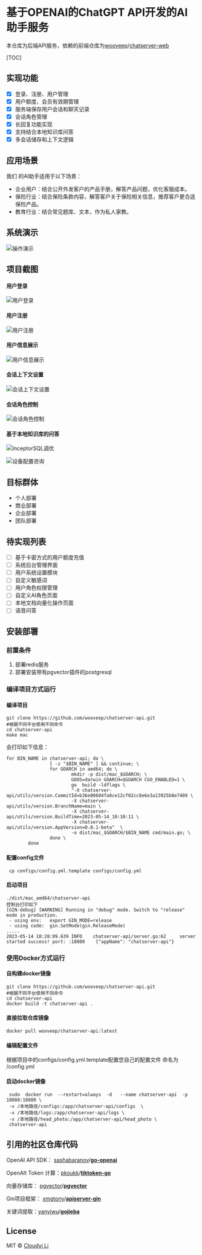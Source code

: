 <!--
 * @Author: cloudyi.li
 * @Date: 2023-05-10 09:15:49
 * @LastEditTime: 2023-05-11 19:22:04
 * @LastEditors: cloudyi.li
 * @FilePath: /chatserver-api/README.md
-->


# 基于OPENAI的ChatGPT API开发的AI助手服务

本仓库为后端API服务，依赖的前端仓库为[wooveep](https://github.com/wooveep)/[chatserver-web](https://github.com/wooveep/chatserver-web)

[TOC]

## 实现功能

- [x] 登录、注册、用户管理
- [x] 用户额度、会员有效期管理
- [x] 服务端保存用户会话和聊天记录
- [x] 会话角色管理
- [x] 长回复功能实现 <!--API返回消息因为TOKEN长度中断时自动处理-->
- [x] 支持结合本地知识库问答
- [x] 多会话储存和上下文逻辑

## 应用场景

我们 的AI助手适用于以下场景：

- 企业用户：结合公开外发客户的产品手册，解答产品问题，优化客服成本。
- 保险行业：结合保险条款内容，解答客户关于保险相关信息，推荐客户更合适保险产品。
- 教育行业：结合常见题库、文本，作为私人家教。

## 系统演示

![操作演示](docs/操作演示.gif)
## 项目截图

#### 用户登录

![用户登录](docs/用户登录.png)

#### 用户注册

![用户注册](docs/用户注册.png)

#### 用户信息展示

![用户信息展示](docs/用户信息展示.png)

#### 会话上下文设置

![会话上下文设置](docs/会话上下文长度设置.png)

#### 会话角色控制

![会话角色控制](docs/会话角色控制.png)

#### 基于本地知识库的问答

![InceptorSQL调优](docs/inceptor调优.png)

![设备配置咨询](docs/设备配置咨询.png)

## 目标群体

- 个人部署
- 商业部署
- 企业部署
- 团队部署

## 待实现列表

- [ ] 基于卡密方式的用户额度充值
- [ ] 系统后台管理界面
- [ ] 用户系统设置模块
- [ ] 自定义敏感词
- [ ] 用户角色权限管理
- [ ] 自定义AI角色页面
- [ ] 本地文档向量化操作页面
- [ ] 语音问答

## 安装部署

### 前置条件

1. 部署redis服务
2. 部署安装带有pgvector插件的postgresql

### 编译项目方式运行

#### 编译项目

```shell
git clone https://github.com/wooveep/chatserver-api.git
#根据不同平台使用不同命令
cd chatserver-api
make mac
```

会打印如下信息：

```shell
for BIN_NAME in chatserver-api; do \
                [ -z "$BIN_NAME" ] && continue; \
                for GOARCH in amd64; do \
                        mkdir -p dist/mac_$GOARCH; \
                        GOOS=darwin GOARCH=$GOARCH CGO_ENABLED=1 \
                        go  build -ldflags \
                        "-X chatserver-api/utils/version.CommitId=b36e00604fa0ce12cf02cc8e6e3a13925b8e7409 \
                        -X chatserver-api/utils/version.BranchName=main \
                        -X chatserver-api/utils/version.BuildTime=2023-05-14_10:10:11 \
                        -X chatserver-api/utils/version.AppVersion=0.0.1-beta"  \
                        -o dist/mac_$GOARCH/$BIN_NAME cmd/main.go; \
                done \
        done
```

#### 配置config文件

```shell
 cp configs/config.yml.template configs/config.yml 
```

#### 启动项目

```shell
./dist/mac_amd64/chatserver-api  
控制台打印如下
[GIN-debug] [WARNING] Running in "debug" mode. Switch to "release" mode in production.
 - using env:   export GIN_MODE=release
 - using code:  gin.SetMode(gin.ReleaseMode)
.....
2023-05-14 18:28:09.639 INFO    chatserver-api/server.go:62     server started success! port: :18080    {"appName": "chatserver-api"}
```

### 使用Docker方式运行

#### 自构建docker镜像

```
git clone https://github.com/wooveep/chatserver-api.git
#根据不同平台使用不同命令
cd chatserver-api
docker build -t chatserver-api . 
```

#### 直接拉取仓库镜像

```
docker pull wooveep/chatserver-api:latest
```

#### 编辑配置文件

根据项目中的configs/config.yml.template配置您自己的配置文件 命名为 /config.yml

#### 启动docker镜像

```
 sudo  docker run  --restart=always  -d   --name chatserver-api  -p 18080:18080 \ 
 -v /本地路径/configs:/app/chatserver-api/configs  \
 -v /本地路径/logs:/app/chatserver-api/logs \
 -v /本地路径/head_photo:/app/chatserver-api/head_photo \
 chatserver-api  
```



## 引用的社区仓库代码

OpenAI API SDK：  [sashabaranov](https://github.com/sashabaranov)/**[go-openai](https://github.com/sashabaranov/go-openai)**

OpenAIt Token 计算：[pkoukk](https://github.com/pkoukk)/**[tiktoken-go](https://github.com/pkoukk/tiktoken-go)**

向量存储库：  [pgvector](https://github.com/pgvector)/**[pgvector](https://github.com/pgvector/pgvector)**

Gin项目框架： [xmgtony](https://github.com/xmgtony)/**[apiserver-gin](https://github.com/xmgtony/apiserver-gin)**

关键词提取：[yanyiwu](https://github.com/yanyiwu)/**[gojieba](https://github.com/yanyiwu/gojieba)**

## License

MIT © [Cloudyi Li](https://github.com/wooveep/chatserver-api/blob/main/LICENSE)
